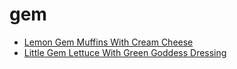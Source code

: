 # gem

 * [Lemon Gem Muffins With Cream Cheese](index/l/lemon-gem-muffins-with-cream-cheese-11734.json)
 * [Little Gem Lettuce With Green Goddess Dressing](index/l/little-gem-lettuce-with-green-goddess-dressing.json)
